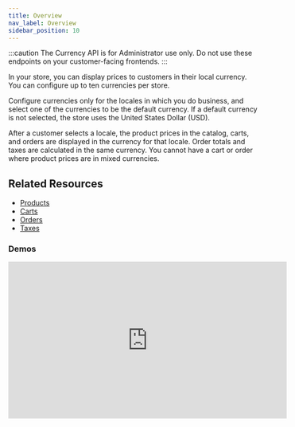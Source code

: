 ```yaml
---
title: Overview
nav_label: Overview
sidebar_position: 10
---
```


:::caution
The Currency API is for Administrator use only. Do not use these endpoints on your customer-facing frontends.
:::

In your store, you can display prices to customers in their local currency. You can configure up to ten currencies per store.

Configure currencies only for the locales in which you do business, and select one of the currencies to be the default currency. If a default currency is not selected, the store uses the United States Dollar (USD).

After a customer selects a locale, the product prices in the catalog, carts, and orders are displayed in the currency for that locale. Order totals and taxes are calculated in the same currency. You cannot have a cart or order where product prices are in mixed currencies.

## Related Resources

- [Products](/docs/pxm/products/pxm-products)
- [Carts](/docs/commerce-cloud/carts/carts.md)
- [Orders](/docs/commerce-cloud/orders)
- [Taxes](/docs/commerce-cloud/carts/tax-items/taxes)


### Demos

<iframe width="560" height="315" src="https://www.youtube.com/embed/YyQly0t6VUA" title="Introduction to Currencies" frameborder="0" allow="accelerometer; autoplay; clipboard-write; encrypted-media; gyroscope; picture-in-picture; web-share" referrerpolicy="strict-origin-when-cross-origin" allowfullscreen></iframe>
